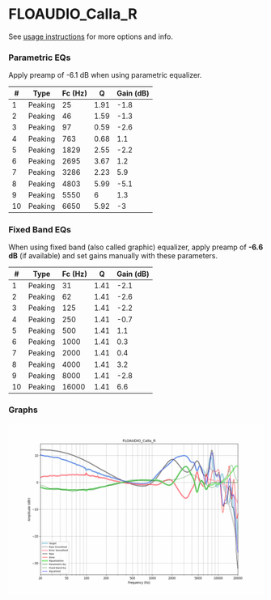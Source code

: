 # FLOAUDIO_Calla_R
See [usage instructions](https://github.com/jaakkopasanen/AutoEq#usage) for more options and info.

### Parametric EQs
Apply preamp of -6.1 dB when using parametric equalizer.

|   # | Type    |   Fc (Hz) |    Q |   Gain (dB) |
|-----|---------|-----------|------|-------------|
|   1 | Peaking |        25 | 1.91 |        -1.8 |
|   2 | Peaking |        46 | 1.59 |        -1.3 |
|   3 | Peaking |        97 | 0.59 |        -2.6 |
|   4 | Peaking |       763 | 0.68 |         1.1 |
|   5 | Peaking |      1829 | 2.55 |        -2.2 |
|   6 | Peaking |      2695 | 3.67 |         1.2 |
|   7 | Peaking |      3286 | 2.23 |         5.9 |
|   8 | Peaking |      4803 | 5.99 |        -5.1 |
|   9 | Peaking |      5550 | 6    |         1.3 |
|  10 | Peaking |      6650 | 5.92 |        -3   |

### Fixed Band EQs
When using fixed band (also called graphic) equalizer, apply preamp of **-6.6 dB** (if available) and set gains manually with these parameters.

|   # | Type    |   Fc (Hz) |    Q |   Gain (dB) |
|-----|---------|-----------|------|-------------|
|   1 | Peaking |        31 | 1.41 |        -2.1 |
|   2 | Peaking |        62 | 1.41 |        -2.6 |
|   3 | Peaking |       125 | 1.41 |        -2.2 |
|   4 | Peaking |       250 | 1.41 |        -0.7 |
|   5 | Peaking |       500 | 1.41 |         1.1 |
|   6 | Peaking |      1000 | 1.41 |         0.3 |
|   7 | Peaking |      2000 | 1.41 |         0.4 |
|   8 | Peaking |      4000 | 1.41 |         3.2 |
|   9 | Peaking |      8000 | 1.41 |        -2.8 |
|  10 | Peaking |     16000 | 1.41 |         6.6 |

### Graphs
![](./FLOAUDIO_Calla_R.png)
